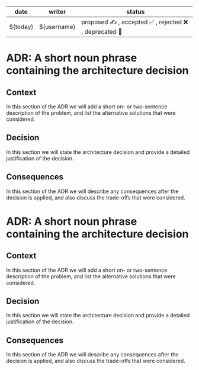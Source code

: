 | date     | writer      | status                                              |
| -------- | ----------- | --------------------------------------------------- |
| $(today) | $(username) | proposed ✍️ , accepted ✅ , rejected ❌ , deprecated 🚫 |

# ADR: A short noun phrase containing the architecture decision

## Context
In this section of the ADR we will add a short on- or two-sentence description of the problem, and list the alternative solutions that were considered.

## Decision
In this section we will state the architecture decision and provide a detailed justification of the decision.

## Consequences
In this section of the ADR we will describe any consequences after the decision is applied, and also discuss the trade-offs that were considered.

# ADR: A short noun phrase containing the architecture decision

## Context
In this section of the ADR we will add a short on- or two-sentence description of the problem, and list the alternative solutions that were considered.

## Decision
In this section we will state the architecture decision and provide a detailed justification of the decision.

## Consequences
In this section of the ADR we will describe any consequences after the decision is applied, and also discuss the trade-offs that were considered.

